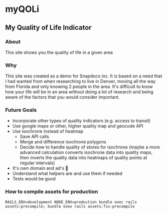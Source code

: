 # myQOLi
## My Quality of Life Indicator

### About
This site shows you the quality of life in a given area

### Why
This site was created as a demo for Snapdocs inc. It is based on a need that I had wanted from when researching to live in Denver, moving all the way from Florida and only knowing 2 people in the area. It's difficult to know how your life will be in an area without doing a lot of research and being aware of the factors that you would consider important.


### Future Goals
- Incorporate other types of quality indicators (e.g. access to transit)
- Use google maps or other, higher quality map and geocode API
- Use isochrone instead of heatmap
  - Save API calls
  - Merge and difference isochrone polygons
  - Decide how to handle quality of stores for isochrone (maybe a more advanced calculation converts isochrone data into quality maps, then inverts the quality data into heatmaps of quality points at regular intervals)
- It's own domain and ad's 🤔
- Understand what helpers are and use them if needed
- Tests would be good

### How to compile assets for production
`RAILS_ENV=development NODE_ENV=production bundle exec rails assets:precompile; bundle exex rails assets:fix-precompile`
